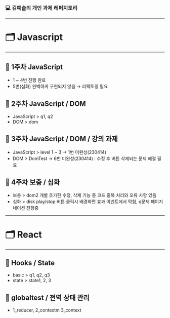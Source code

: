 ### :computer: 김예슬의 개인 과제 레퍼지토리

<hr>

# 🗂️ Javascript

<hr>

## :file_folder: 1주차 JavaScript

- 1 ~ 4번 진행 완료
- 5번(심화) 완벽하게 구현되지 않음 → 리팩토링 필요

## :file_folder: 2주차 JavaScript / DOM

- JavaScript > q1, q2
- DOM > dom

## :file_folder: 3주차 JavaScript / DOM / 강의 과제

- JavaScript > level 1 ~ 3 -> 1번 미완성(230414)
- DOM > DomTest -> 6번 미완성(230414) : 수정 후 버튼 삭제되는 문제 해결 필요

## :file_folder: 4주차 보충 / 심화

- 보충 > dom2 개별 추가한 수정, 삭제 기능 중 코드 중복 처리와 오류 사항 있음
- 심화 > disk play/stop 버튼 클릭시 배경화면 효과 이벤트에서 막힘, q문제 페이지네이션 진행중

<hr>

# 🗂️ React

<hr>

## :file_folder: Hooks / State

- basic > q1, q2, q3
- state > state1, 2, 3

## :file_folder: globaltest / 전역 상태 관리

- 1_reducer, 2_contextm 3_context
